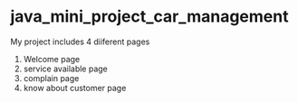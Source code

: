 # java_mini_project_car_management
My project includes 4 diiferent pages
1) Welcome page
2) service available page
3) complain page
4) know about customer page

